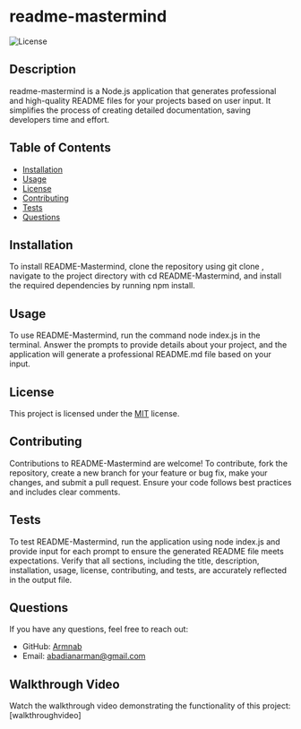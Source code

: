 # readme-mastermind
  
  ![License](https://img.shields.io/badge/License-MIT-blue.svg)
  
  ## Description
  
  readme-mastermind is a Node.js application that generates professional and high-quality README files for your projects based on user input. It simplifies the process of creating detailed documentation, saving developers time and effort.
  
  ## Table of Contents
  
  - [Installation](#installation)
  - [Usage](#usage)
  - [License](#license)
  - [Contributing](#contributing)
  - [Tests](#tests)
  - [Questions](#questions)
  
  ## Installation
  
  To install README-Mastermind, clone the repository using git clone <repository-url>, navigate to the project directory with cd README-Mastermind, and install the required dependencies by running npm install.
  
  ## Usage
  
  To use README-Mastermind, run the command node index.js in the terminal. Answer the prompts to provide details about your project, and the application will generate a professional README.md file based on your input.
  
  ## License
  
  This project is licensed under the [MIT](https://opensource.org/licenses/MIT) license.
  
  ## Contributing
  
  Contributions to README-Mastermind are welcome! To contribute, fork the repository, create a new branch for your feature or bug fix, make your changes, and submit a pull request. Ensure your code follows best practices and includes clear comments.
  
  ## Tests
  
  To test README-Mastermind, run the application using node index.js and provide input for each prompt to ensure the generated README file meets expectations. Verify that all sections, including the title, description, installation, usage, license, contributing, and tests, are accurately reflected in the output file.
  
  ## Questions
  
  If you have any questions, feel free to reach out:
  
  - GitHub: [Armnab](https://github.com/Armnab)
  - Email: [abadianarman@gmail.com](mailto:abadianarman@gmail.com)
  
  ## Walkthrough Video

 Watch the walkthrough video demonstrating the functionality of this project: [walkthroughvideo]